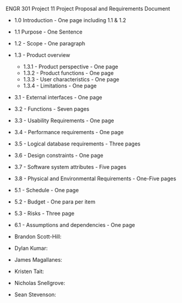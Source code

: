 ENGR 301 Project 11 Project Proposal and Requirements Document

* 1.0 Introduction - One page including 1.1 & 1.2
* 1.1 Purpose - One Sentence
* 1.2 - Scope - One paragraph
* 1.3 - Product overview 
    * 1.3.1 - Product perspective - One page
    * 1.3.2 - Product functions - One page
    * 1.3.3 - User characteristics - One page
    * 1.3.4 - Limitations - One page
* 3.1 - External interfaces - One page
* 3.2 - Functions - Seven pages
* 3.3 - Usability Requirements - One page
* 3.4 - Performance requirements - One page 
* 3.5 - Logical database requirements - Three pages
* 3.6 - Design constraints - One page
* 3.7 - Software system attributes - Five pages
* 3.8 - Physical and Environmental Requirements - One-Five pages
* 5.1 - Schedule - One page
* 5.2 - Budget - One para per item
* 5.3 - Risks - Three page 
* 6.1 - Assumptions and dependencies - One page

* Brandon Scott-Hill:
* Dylan Kumar: 
* James Magallanes:
* Kristen Tait: 
* Nicholas Snellgrove:
* Sean Stevenson: